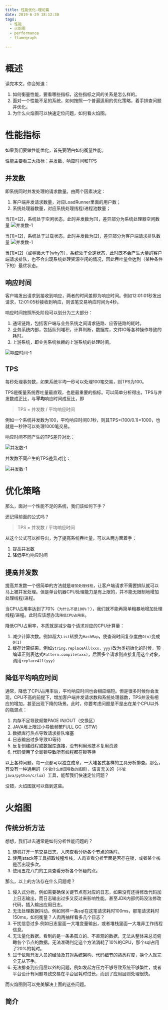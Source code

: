 ```yaml
---
title: 性能优化-理论篇
date: 2019-6-29 18:12:30
tags: 
  - 性能
  - 火焰图
  - performance
  - flamegraph

---
```



# 概述
读完本文，你会知道：

1. 如何衡量性能，要看哪些指标，这些指标之间的关系是怎么样的。
2. 面对一个性能不足的系统，如何按照一个普遍适用的优化策略，着手排查问题并优化。
3. 为什么火焰图可以快速定位问题，如何看火焰图。

# 性能指标
如果我们要做性能优化，首先要明白如何衡量性能。

性能主要看三大指标：并发数、响应时间和TPS

## 并发数
即系统同时并发处理的请求数量。由两个因素决定：

1. 客户端并发请求数量，对应LoadRunner里面的用户数；
2. 系统处理器数量，对应系统处理线程/进程池数量；

当[1]<[2]，系统处于空闲状态，此时并发数为[1]，差异部分为系统处理器空闲数量
![并发数-1](flamegraph/flamegraph-cc-1.png)

当[1]>[2]，系统处于过载状态，此时并发数为[2]，差异部分为客户端请求排队数量
![并发数-1](flamegraph/flamegraph-cc-2.png)

当[1]=[2]（或稍微大于[why?]），系统处于全速状态，此时既不会产生大量的客户端请求排队，也不会出现系统处理资源空闲的情况，因此吞吐量会达到（某种条件下的）最优状态。

## 响应时间
客户端发出请求到接收到响应，两者的时间差即为响应时间。例如12:01:01秒发出请求，12:01:05秒接收到响应，则该笔交易响应时间为4秒。

响应时间按照所处阶段可以划分为三大部分：

1. 通讯链路，包括客户端与业务系统之间请求链路、应答链路的耗时。
2. 业务系统内部，包括队列堆积，计算判断，数据库，文件IO等各种操作导致的耗时。
3. 上游系统，即业务系统依赖的上游系统的处理时间。

![响应时间-1](flamegraph/flamegraph-rt-1.png)

## TPS
每秒处理事务数，如果系统平均一秒可以处理100笔交易，则TPS为100。

TPS是衡量系统吞吐量最直观，也是最重要的指标。可以简单分析得出，TPS与并发数成正比，与**平均**响应时间成反比，即

> TPS = 并发数 / 平均响应时间

例如一个系统并发数为100，平均响应时间0.1秒，则其TPS=(100/0.1)=1000，也就是一秒钟可以处理1000笔交易。

响应时间不同产生的TPS差异对比：

![并发数-1](flamegraph/flamegraph-tps-1.png)


并发数不同产生的TPS差异对比：

![并发数-1](flamegraph/flamegraph-tps-2.png)

# 优化策略
那么，面对一个性能不足的系统，我们该如何下手？

还记得前面的公式吗？

> TPS = 并发数 / 平均响应时间

从这个公式可以推导出，为了提高系统吞吐量，可以从两方面着手：

1. 提高并发数
2. 降低平均响应时间

## 提高并发数
提高并发数一个很简单的方法就是`增加处理线程`，让客户端请求不需要排队就可以马上被并发处理。但是单台机器CPU处理能力是有上限的，并不能无限制地增加处理线程/进程。

当CPU占用率达到了70%（`为什么不是100%？`），我们就不能再简单粗暴地增加处理线程/进程。此时应该想办法`降低CPU占用率`。

降低CPU占用率，本质就是减少每个请求对应的CPU计算量：

1. 减少计算次数。例如超大`List`转换为`HashMap`，使查询时间复杂度由`O(n)`变成`O(1)`
2. 缓存计算结果。例如`String.replaceAll(xxx, yyy)`改为类初始化的时候，预编译正则表达式`Pattern.compile(xxx)`，后面多个请求则直接复用这个对象，调用`replaceAll(yyy)`

## 降低平均响应时间
通常，降低了CPU占用率后，平均响应时间也会相应缩短。但是很多时候你会发现，CPU不高的前提下，增加客户端并发请求数和系统处理器数，TPS并没有相应的增加，甚至出现下降的场景。此时，你要考虑问题是不是出在某个CPU以外的瓶颈点：

1. 内存不足导致频繁PAGE IN/OUT（交换区）
2. JAVA堆上限过小导致频繁FULL GC（STW）
3. 数据库行热点导致请求排队堵塞
4. 日志输出过多导致IO等待
5. 反复创建线程或数据库连接，没有利用池技术复用资源
6. 代码使用了全局锁导致所有线程都在锁等待

以上各种问题，每一点都可以独立成章，一大堆各式各样的工具分析排查。那么，有没有一种通用的（`不管什么原因导致的瓶颈`），语言无关的（`不管java/python/c/lua`）工具，能帮我们快速定位问题？

没错，火焰图就可以做到这些。

# 火焰图

## 传统分析方法
想想，我们过去通常是如何分析性能问题的？

1. 随机打开一笔交易日志，人肉查看分析各个节点的耗时。
2. 使用jstack等工具抓取线程堆栈，人肉查看分析里面是否存在锁，或者某个栈是否出现多次。
3. 使用五花八门的工具查看分析各个怀疑的点。

那么，以上的方法存在什么问题呢？

1. 侵入式分析。例如需要确保关键节点有对应的日志，如果没有还得修改代码加上日志输出，而日志输出过多又反过来影响性能。甚至JDK内部代码没法修改代码，插入输出应用日志。
2. 无法处理数据抖动。例如同样一条sql在这笔请求耗时100ms，那笔请求耗时150ms，如何衡量？人肉再抽样看多几个日志？
3. 干扰信息过多.例如日志里面一大堆变量输出，或者堆栈里面一大堆非工作线程信息。
4. 无法量化数据。看到的是一条条孤立的、不直观的数据，无法从整体来总览俯瞰各个节点的数据。无法准确判定这个方法消耗了10%的CPU，那个sql占用了20%的耗时。
5. 过于依赖开发人员的经验及其对系统架构、代码细节的熟悉程度，换个人就完全无从下手。
6. 无法排查到应用层以外的问题，例如发起方压力不够导致系统不够繁忙，或者平台设计有问题导致交易在平台层耗时过长，而到了应用层则处理很快。

而火焰图则可以完美解决上面的这些问题。

## 简介

